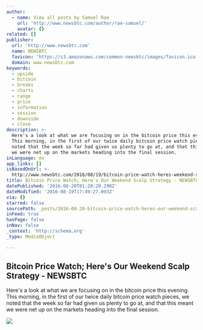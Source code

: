 ```yaml
---
author:
  - name: View all posts by Samuel Rae
    url: 'http://www.newsbtc.com/author/rae-samuel/'
    avatar: {}
related: []
publisher:
  url: 'http://www.newsbtc.com'
  name: NEWSBTC
  favicon: 'https://s3.amazonaws.com/common-newsbtc/images/favicon.ico'
  domain: www.newsbtc.com
keywords:
  - upside
  - bitcoin
  - breaks
  - charts
  - range
  - price
  - information
  - session
  - downside
  - close
description: >-
  Here's a look at what we are focusing on in the bitcoin price this evening.
  This morning, in the first of our twice daily bitcoin price watch pieces, we
  noted that the week so far had given us plenty to go at, and that this meant
  we were net up on the markets heading into the final session.
inLanguage: en
app_links: []
isBasedOnUrl: >-
  http://www.newsbtc.com/2016/08/19/bitcoin-price-watch-heres-weekend-scalp-strategy/
title: Bitcoin Price Watch; Here's Our Weekend Scalp Strategy - NEWSBTC
datePublished: '2016-08-20T01:28:20.290Z'
dateModified: '2016-08-19T17:49:27.093Z'
via: {}
starred: false
sourcePath: _posts/2016-08-20-bitcoin-price-watch-heres-our-weekend-scalp-strategy-new.md
inFeed: true
hasPage: false
inNav: false
_context: 'http://schema.org'
_type: MediaObject

---
```

<article style=""><h1>Bitcoin Price Watch; Here's Our Weekend Scalp Strategy - NEWSBTC</h1><p>Here's a look at what we are focusing on in the bitcoin price this evening. This morning, in the first of our twice daily bitcoin price watch pieces, we noted that the week so far had given us plenty to go at, and that this meant we were net up on the markets heading into the final session.</p><img src="http://s3.amazonaws.com/main-newsbtc-images/2016/08/19182307/Screen-Shot-2016-08-19-at-19.16.34.png" /></article>